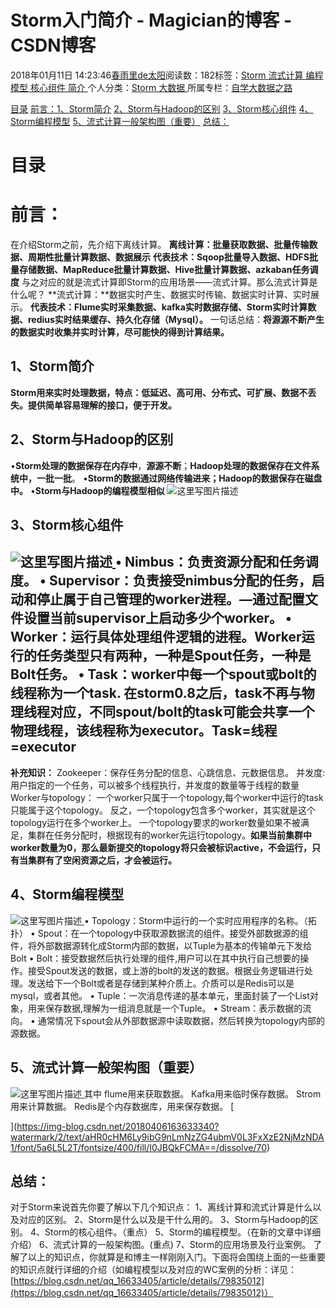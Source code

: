 
# Storm入门简介 - Magician的博客 - CSDN博客


2018年01月11日 14:23:46[春雨里de太阳](https://me.csdn.net/qq_16633405)阅读数：182标签：[Storm																](https://so.csdn.net/so/search/s.do?q=Storm&t=blog)[流式计算																](https://so.csdn.net/so/search/s.do?q=流式计算&t=blog)[编程模型																](https://so.csdn.net/so/search/s.do?q=编程模型&t=blog)[核心组件																](https://so.csdn.net/so/search/s.do?q=核心组件&t=blog)[简介																](https://so.csdn.net/so/search/s.do?q=简介&t=blog)[
							](https://so.csdn.net/so/search/s.do?q=核心组件&t=blog)[
																					](https://so.csdn.net/so/search/s.do?q=编程模型&t=blog)个人分类：[Storm																](https://blog.csdn.net/qq_16633405/article/category/7395540)[大数据																](https://blog.csdn.net/qq_16633405/article/category/6905043)[
							](https://blog.csdn.net/qq_16633405/article/category/7395540)
所属专栏：[自学大数据之路](https://blog.csdn.net/column/details/18514.html)
[
																	](https://so.csdn.net/so/search/s.do?q=编程模型&t=blog)
[
				](https://so.csdn.net/so/search/s.do?q=流式计算&t=blog)
[
			](https://so.csdn.net/so/search/s.do?q=流式计算&t=blog)
[
		](https://so.csdn.net/so/search/s.do?q=Storm&t=blog)

[目录](#目录)
[前言：](#前言)[1、Storm简介](#1storm简介)
[2、Storm与Hadoop的区别](#2storm与hadoop的区别)
[3、Storm核心组件](#3storm核心组件)
[4、Storm编程模型](#4storm编程模型)
[5、流式计算一般架构图（重要）](#5流式计算一般架构图重要)
[总结：](#总结)


# 目录
# 前言：
在介绍Storm之前，先介绍下离线计算。
**离线计算：批量获取数据、批量传输数据、周期性批量计算数据、数据展示**
**代表技术：Sqoop批量导入数据、HDFS批量存储数据、MapReduce批量计算数据、Hive批量计算数据、azkaban任务调度**
与之对应的就是流式计算即Storm的应用场景——流式计算。那么流式计算是什么呢？
**流式计算：**数据实时产生、数据实时传输、数据实时计算、实时展示。
**代表技术：Flume实时采集数据、kafka实时数据存储、Storm实时计算数据、redius实时结果缓存、持久化存储（Mysql）。**
一句话总结：**将源源不断产生的数据实时收集并实时计算，尽可能快的得到计算结果。**
## 1、Storm简介
**Storm用来实时处理数据，特点：低延迟、高可用、分布式、可扩展、数据不丢失。提供简单容易理解的接口，便于开发。**
## 2、Storm与Hadoop的区别
•**Storm处理的数据保存在内存中**，**源源不断**；**Hadoop处理的数据保存在文件系统中，一批一批**。
•**Storm的数据通过网络传输进来；Hadoop的数据保存在磁盘中。**
•**Storm与Hadoop的编程模型相似**
![这里写图片描述](https://img-blog.csdn.net/20180111135322674?watermark/2/text/aHR0cDovL2Jsb2cuY3Nkbi5uZXQvcXFfMTY2MzM0MDU=/font/5a6L5L2T/fontsize/400/fill/I0JBQkFCMA==/dissolve/70/gravity/SouthEast)
## 3、Storm核心组件
![这里写图片描述](https://img-blog.csdn.net/20180111135857504?watermark/2/text/aHR0cDovL2Jsb2cuY3Nkbi5uZXQvcXFfMTY2MzM0MDU=/font/5a6L5L2T/fontsize/400/fill/I0JBQkFCMA==/dissolve/70/gravity/SouthEast)[ ](https://img-blog.csdn.net/20180111135857504?watermark/2/text/aHR0cDovL2Jsb2cuY3Nkbi5uZXQvcXFfMTY2MzM0MDU=/font/5a6L5L2T/fontsize/400/fill/I0JBQkFCMA==/dissolve/70/gravity/SouthEast)
•   Nimbus：负责资源分配和任务调度。
•   Supervisor：负责接受nimbus分配的任务，启动和停止属于自己管理的worker进程。—通过配置文件设置当前supervisor上启动多少个worker。
•   Worker：运行具体处理组件逻辑的进程。Worker运行的任务类型只有两种，一种是Spout任务，一种是Bolt任务。
•   Task：worker中每一个spout或bolt的线程称为一个task. 在storm0.8之后，task不再与物理线程对应，不同spout/bolt的task可能会共享一个物理线程，该线程称为executor。Task=线程=executor
---
**补充知识：**
Zookeeper：保存任务分配的信息、心跳信息、元数据信息。
并发度:用户指定的一个任务，可以被多个线程执行，并发度的数量等于线程的数量
Worker与topology：
一个worker只属于一个topology,每个worker中运行的task只能属于这个topology。 反之，一个topology包含多个worker，其实就是这个topology运行在多个worker上。
一个topology要求的worker数量如果不被满足，集群在任务分配时，根据现有的worker先运行topology。**如果当前集群中worker数量为0，那么最新提交的topology将只会被标识active，不会运行，只有当集群有了空闲资源之后，才会被运行。**
## 4、Storm编程模型
![这里写图片描述](https://img-blog.csdn.net/20180111140824055?watermark/2/text/aHR0cDovL2Jsb2cuY3Nkbi5uZXQvcXFfMTY2MzM0MDU=/font/5a6L5L2T/fontsize/400/fill/I0JBQkFCMA==/dissolve/70/gravity/SouthEast)[ ](https://img-blog.csdn.net/20180111140824055?watermark/2/text/aHR0cDovL2Jsb2cuY3Nkbi5uZXQvcXFfMTY2MzM0MDU=/font/5a6L5L2T/fontsize/400/fill/I0JBQkFCMA==/dissolve/70/gravity/SouthEast)
•   Topology：Storm中运行的一个实时应用程序的名称。（拓扑）
•   Spout：在一个topology中获取源数据流的组件。接受外部数据源的组件，将外部数据源转化成Storm内部的数据，以Tuple为基本的传输单元下发给Bolt
•   Bolt：接受数据然后执行处理的组件,用户可以在其中执行自己想要的操作。接受Spout发送的数据，或上游的bolt的发送的数据。根据业务逻辑进行处理。发送给下一个Bolt或者是存储到某种介质上。介质可以是Redis可以是mysql，或者其他。
•   Tuple：一次消息传递的基本单元，里面封装了一个List对象，用来保存数据,理解为一组消息就是一个Tuple。
•   Stream：表示数据的流向。
•   通常情况下spout会从外部数据源中读取数据，然后转换为topology内部的源数据。
## 5、流式计算一般架构图（重要）
![这里写图片描述](https://img-blog.csdn.net/20180406163633340?watermark/2/text/aHR0cHM6Ly9ibG9nLmNzZG4ubmV0L3FxXzE2NjMzNDA1/font/5a6L5L2T/fontsize/400/fill/I0JBQkFCMA==/dissolve/70)[ ](https://img-blog.csdn.net/20180406163633340?watermark/2/text/aHR0cHM6Ly9ibG9nLmNzZG4ubmV0L3FxXzE2NjMzNDA1/font/5a6L5L2T/fontsize/400/fill/I0JBQkFCMA==/dissolve/70)
其中
[
](https://img-blog.csdn.net/20180406163633340?watermark/2/text/aHR0cHM6Ly9ibG9nLmNzZG4ubmV0L3FxXzE2NjMzNDA1/font/5a6L5L2T/fontsize/400/fill/I0JBQkFCMA==/dissolve/70)flume用来获取数据。
Kafka用来临时保存数据。
Strom用来计算数据。
Redis是个内存数据库，用来保存数据。
[

](https://img-blog.csdn.net/20180406163633340?watermark/2/text/aHR0cHM6Ly9ibG9nLmNzZG4ubmV0L3FxXzE2NjMzNDA1/font/5a6L5L2T/fontsize/400/fill/I0JBQkFCMA==/dissolve/70)
## 总结：
[
](https://img-blog.csdn.net/20180406163633340?watermark/2/text/aHR0cHM6Ly9ibG9nLmNzZG4ubmV0L3FxXzE2NjMzNDA1/font/5a6L5L2T/fontsize/400/fill/I0JBQkFCMA==/dissolve/70)对于Storm来说首先你要了解以下几个知识点：
1、离线计算和流式计算是什么以及对应的区别。
2、Storm是什么以及是干什么用的。
3、Storm与Hadoop的区别。
4、Storm的核心组件。（重点）
5、Storm的编程模型。（在新的文章中详细介绍）
6、流式计算的一般架构图。(重点)
7、Storm的应用场景及行业案例。
了解了以上的知识点，你就算是和博主一样刚刚入门。下面将会围绕上面的一些重要的知识点就行详细的介绍（如编程模型以及对应的WC案例的分析：详见：[https://blog.csdn.net/qq_16633405/article/details/79835012](https://blog.csdn.net/qq_16633405/article/details/79835012)）

